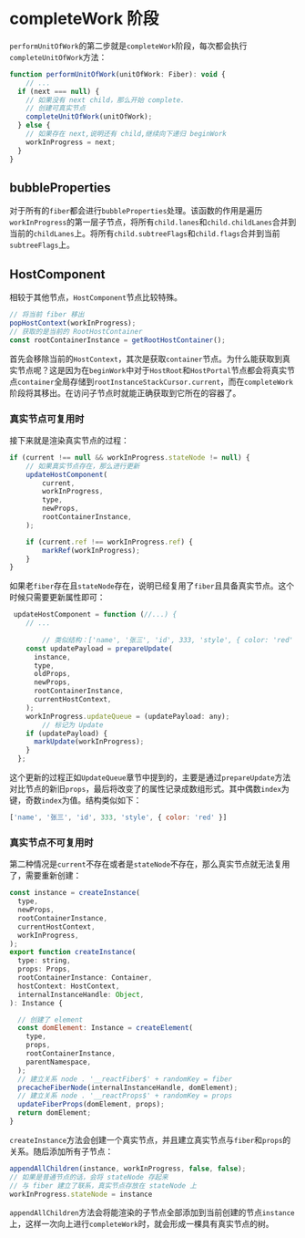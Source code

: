 # completeWork 阶段

`performUnitOfWork`的第二步就是`completeWork`阶段，每次都会执行`completeUnitOfWork`方法：

```javascript
function performUnitOfWork(unitOfWork: Fiber): void {
	// ...
  if (next === null) {
    // 如果没有 next child，那么开始 complete.
    // 创建可真实节点
    completeUnitOfWork(unitOfWork);
  } else {
    // 如果存在 next,说明还有 child,继续向下递归 beginWork
    workInProgress = next;
  }
}
```

## bubbleProperties

对于所有的`fiber`都会进行`bubbleProperties`处理。该函数的作用是遍历`workInProgress`的第一层子节点，将所有`child.lanes`和`child.childLanes`合并到当前的`childLanes`上。将所有`child.subtreeFlags`和`child.flags`合并到当前`subtreeFlags`上。

## HostComponent

相较于其他节点，`HostComponent`节点比较特殊。

```javascript
// 将当前 fiber 移出
popHostContext(workInProgress);
// 获取的是当前的 RootHostContainer
const rootContainerInstance = getRootHostContainer();
```

首先会移除当前的`HostContext`，其次是获取`container`节点。为什么能获取到真实节点呢？这是因为在`beginWork`中对于`HostRoot`和`HostPortal`节点都会将真实节点`container`全局存储到`rootInstanceStackCursor.current`，而在`completeWork`阶段将其移出。在访问子节点时就能正确获取到它所在的容器了。

### 真实节点可复用时

接下来就是渲染真实节点的过程：

```javascript
if (current !== null && workInProgress.stateNode != null) {
	// 如果真实节点存在，那么进行更新
	updateHostComponent(
		current,
		workInProgress,
		type,
		newProps,
		rootContainerInstance,
	);

	if (current.ref !== workInProgress.ref) {
		markRef(workInProgress);
	}
}
```

如果老`fiber`存在且`stateNode`存在，说明已经复用了`fiber`且具备真实节点。这个时候只需要更新属性即可：

```javascript
 updateHostComponent = function (//...) {
  	// ...
   
 		// 类似结构：['name', '张三', 'id', 333, 'style', { color: 'red' }]
    const updatePayload = prepareUpdate(
      instance,
      type,
      oldProps,
      newProps,
      rootContainerInstance,
      currentHostContext,
    );
    workInProgress.updateQueue = (updatePayload: any);
		// 标记为 Update
    if (updatePayload) {
      markUpdate(workInProgress);
    }
  };
```

这个更新的过程正如`UpdateQueue`章节中提到的，主要是通过`prepareUpdate`方法对比节点的新旧`props`，最后将改变了的属性记录成数组形式。其中偶数`index`为键，奇数`index`为值。结构类似如下：

```javascript
['name', '张三', 'id', 333, 'style', { color: 'red' }]
```

### 真实节点不可复用时

第二种情况是`current`不存在或者是`stateNode`不存在，那么真实节点就无法复用了，需要重新创建：

```javascript
const instance = createInstance(
  type,
  newProps,
  rootContainerInstance,
  currentHostContext,
  workInProgress,
);
export function createInstance(
  type: string,
  props: Props,
  rootContainerInstance: Container,
  hostContext: HostContext,
  internalInstanceHandle: Object,
): Instance {

  // 创建了 element
  const domElement: Instance = createElement(
    type,
    props,
    rootContainerInstance,
    parentNamespace,
  );
  // 建立关系 node . '__reactFiber$' + randomKey = fiber
  precacheFiberNode(internalInstanceHandle, domElement);
  // 建立关系 node . '__reactProps$' + randomKey = props
  updateFiberProps(domElement, props);
  return domElement;
}
```

`createInstance`方法会创建一个真实节点，并且建立真实节点与`fiber`和`props`的关系。随后添加所有子节点：

```javascript
appendAllChildren(instance, workInProgress, false, false);
// 如果是普通节点的话，会将 stateNode 存起来
// 与 fiber 建立了联系，真实节点存放在 stateNode 上
workInProgress.stateNode = instance
```

`appendAllChildren`方法会将能渲染的子节点全部添加到当前创建的节点`instance`上，这样一次向上进行`completeWork`时，就会形成一棵具有真实节点的树。